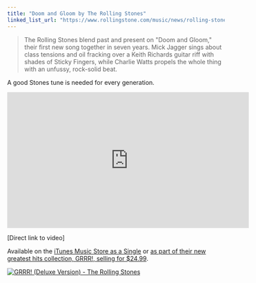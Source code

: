 ```yaml
---
title: "Doom and Gloom by The Rolling Stones"
linked_list_url: "https://www.rollingstone.com/music/news/rolling-stones-blend-past-and-present-on-doom-and-gloom-20121011"
---
```

<blockquote><p>
  The Rolling Stones blend past and present on "Doom and Gloom," their first new song together in seven years. Mick Jagger sings about class tensions and oil fracking over a Keith Richards guitar riff with shades of Sticky Fingers, while Charlie Watts propels the whole thing with an unfussy, rock-solid beat.
</p></blockquote>
<p>A good Stones tune is needed for every generation.</p>
<p><iframe width="560" height="315" src="https://www.youtube.com/embed/rPFGWVKXxm0" frameborder="0" allowfullscreen></iframe></p>
<p>[Direct link to video]</p>
<p>Available on the <a href="https://target.georiot.com/Proxy.ashx?grid=9646&id=6PFrOqNV4B8&offerid=162397&type=3&subid=0&tmpid=3664&RD_PARM1=https%253A%252F%252Fitunes.apple.com%252Fca%252Falbum%252Fdoom-and-gloom-radio-edit%252Fid569699615%253Fi%253D569699770%2526uo%253D4%2526partnerId%253D30" target="itunes_store">iTunes Music Store as a Single</a> or <a href="https://target.georiot.com/Proxy.ashx?grid=9646&id=6PFrOqNV4B8&offerid=162397&type=3&subid=0&tmpid=3664&RD_PARM1=https%253A%252F%252Fitunes.apple.com%252Fca%252Falbum%252Fgrrr!-deluxe-version%252Fid569679465%253Fuo%253D4%2526partnerId%253D30" target="itunes_store">as part of their new greatest hits collection, GRRR!, selling for $24.99</a>.</p>
<p><a href="https://target.georiot.com/Proxy.ashx?grid=9646&id=6PFrOqNV4B8&offerid=162397&type=3&subid=0&tmpid=3664&RD_PARM1=https%253A%252F%252Fitunes.apple.com%252Fca%252Falbum%252Fgrrr!-deluxe-version%252Fid569679465%253Fuo%253D4%2526partnerId%253D30" target="itunes_store"><img src="https://r.mzstatic.com/images/web/linkmaker/badge_itunes-lrg.gif" alt="GRRR! (Deluxe Version) - The Rolling Stones" style="border: 0;"/></a></p>
